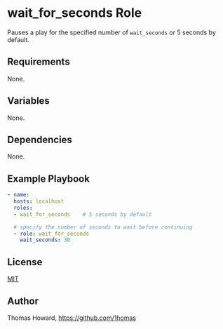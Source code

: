 # wait_for_seconds Role

Pauses a play for the specified number of `wait_seconds` or 5 seconds by default.

## Requirements

None.

## Variables

None.

## Dependencies

None.

## Example Playbook

```yaml
- name:
  hosts: localhost
  roles:
  - wait_for_seconds    # 5 seconds by default

  # specify the number of seconds to wait before continuing
  - role: wait_for_seconds
    wait_seconds: 30

```

## License

[MIT](https://mit-license.org/)

## Author

Thomas Howard, <https://github.com/1homas>
